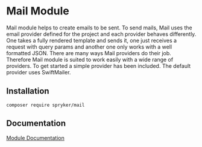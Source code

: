 # Mail Module

Mail module helps to create emails to be sent. To send mails, Mail uses the email provider defined for the project and each provider behaves differently. One takes a fully rendered template and sends it, one just receives a request with query params and another one only works with a well formatted JSON. There are many ways Mail providers do their job. Therefore Mail module is suited to work easily with a wide range of providers. To get started a simple provider has been included. The default provider uses SwiftMailer.

## Installation

```
composer require spryker/mail
```

## Documentation

[Module Documentation](http://academy.spryker.com/developing_with_spryker/module_guide/mail/mail.html)
